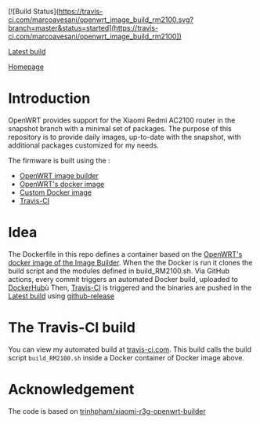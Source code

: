 [![Build Status](https://travis-ci.com/marcoavesani/openwrt_image_build_rm2100.svg?branch=master&status=started](https://travis-ci.com/marcoavesani/openwrt_image_build_rm2100])

[Latest build](https://github.com/marcoavesani/openwrt_image_build_rm2100/releases/latest)

[Homepage](https://github.com/marcoavesani/openwrt_image_build_rm2100)

# Introduction
OpenWRT provides support for the Xiaomi Redmi AC2100 router in the snapshot branch with a minimal set of packages.
The purpose of this repository is to provide daily images, up-to-date with the snapshot, with additional packages customized for my needs.

The firmware is built using the : 
* [OpenWRT image builder](https://openwrt.org/docs/guide-user/additional-software/imagebuilder)
* [OpenWRT's docker image](https://hub.docker.com/r/openwrtorg/imagebuilder)
* [Custom Docker image ](https://hub.docker.com/r/marcoavesani/openwrt_image_build_rm2100)
* [Travis-CI](https://www.travis-ci.com/)

# Idea

The Dockerfile in this repo defines a container based on the [OpenWRT's docker image of the Image Builder](https://hub.docker.com/r/openwrtorg/imagebuilder).
When the the Docker is run it clones the build script and the modules defined in build_RM2100.sh.
Via GitHub actions, every commit triggers an automated Docker build, uploaded to [DockerHub](https://hub.docker.com/r/marcoavesani/openwrt_image_build_rm2100)ù
Then, [Travis-CI](https://travis-ci.com/marcoavesani/openwrt_image_build_rm2100]) is triggered and the binaries are pushed in the [Latest build](https://github.com/marcoavesani/openwrt_image_build_rm2100/releases/latest) using [github-release](https://github.com/github-release/github-release)

# The Travis-CI build
You can view my automated build at [travis-ci.com](https://travis-ci.com/marcoavesani/openwrt_image_build_rm2100).
This build calls the build script `build_RM2100.sh` inside a Docker container of Docker image above.

# Acknowledgement
The code is based on [trinhpham/xiaomi-r3g-openwrt-builder](https://github.com/trinhpham/xiaomi-r3g-openwrt-builder)